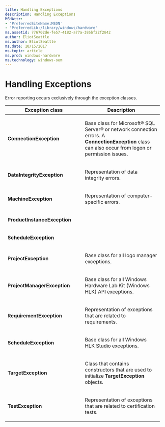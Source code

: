 ```yaml
---
title: Handling Exceptions
description: Handling Exceptions
MSHAttr:
- 'PreferredSiteName:MSDN'
- 'PreferredLib:/library/windows/hardware'
ms.assetid: 776702de-fe57-4182-a77a-386bf22f2842
author: EliotSeattle
ms.author: EliotSeattle
ms.date: 10/15/2017
ms.topic: article
ms.prod: windows-hardware
ms.technology: windows-oem
---
```


# Handling Exceptions


Error reporting occurs exclusively through the exception classes.

<table>
<colgroup>
<col width="50%" />
<col width="50%" />
</colgroup>
<thead>
<tr class="header">
<th>Exception class</th>
<th>Description</th>
</tr>
</thead>
<tbody>
<tr class="odd">
<td><p><strong>ConnectionException</strong></p></td>
<td><p>Base class for Microsoft® SQL Server® or network connection errors. A <strong>ConnectionException</strong> class can also occur from logon or permission issues.</p></td>
</tr>
<tr class="even">
<td><p><strong>DataIntegrityException</strong></p></td>
<td><p>Representation of data integrity errors.</p></td>
</tr>
<tr class="odd">
<td><p><strong>MachineException</strong></p></td>
<td><p>Representation of computer-specific errors.</p></td>
</tr>
<tr class="even">
<td><p><strong>ProductInstanceException</strong></p></td>
<td><p></p></td>
</tr>
<tr class="odd">
<td><p><strong>ScheduleException</strong></p></td>
<td><p></p></td>
</tr>
<tr class="even">
<td><p><strong>ProjectException</strong></p></td>
<td><p>Base class for all logo manager exceptions.</p></td>
</tr>
<tr class="odd">
<td><p><strong>ProjectManagerException</strong></p></td>
<td><p>Base class for all Windows Hardware Lab Kit (Windows HLK) API exceptions.</p></td>
</tr>
<tr class="even">
<td><p><strong>RequirementException</strong></p></td>
<td><p>Representation of exceptions that are related to requirements.</p></td>
</tr>
<tr class="odd">
<td><p><strong>ScheduleException</strong></p></td>
<td><p>Base class for all Windows HLK Studio exceptions.</p></td>
</tr>
<tr class="even">
<td><p><strong>TargetException</strong></p></td>
<td><p>Class that contains constructors that are used to initialize <strong>TargetException</strong> objects.</p></td>
</tr>
<tr class="odd">
<td><p><strong>TestException</strong></p></td>
<td><p>Representation of exceptions that are related to certification tests.</p></td>
</tr>
</tbody>
</table>

 

 

 






